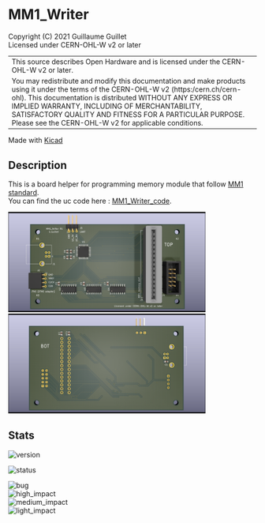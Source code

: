 # MM1_Writer

Copyright (C) 2021 Guillaume Guillet\
Licensed under CERN-OHL-W v2 or later

<table border="0px">
<tr>
<td>
This source describes Open Hardware and is licensed under the CERN-OHL-W v2 or later.
</td>
</tr>
<tr>
<td>
You may redistribute and modify this documentation and make products
using it under the terms of the CERN-OHL-W v2 (https:/cern.ch/cern-ohl).
This documentation is distributed WITHOUT ANY EXPRESS OR IMPLIED
WARRANTY, INCLUDING OF MERCHANTABILITY, SATISFACTORY QUALITY
AND FITNESS FOR A PARTICULAR PURPOSE. Please see the CERN-OHL-W v2
for applicable conditions.
</td>
</tr>
</table>

Made with [Kicad](https://kicad-pcb.org/)

## Description
This is a board helper for programming memory module that follow [MM1 standard](https://github.com/JonathSpirit/GComputer_standard).\
You can find the uc code here : [MM1_Writer_code](https://github.com/JonathSpirit/MM1_Writer_code).

<img src="images/MM1_Writer_3D_TOP.png" alt="MM1_Writer_3D_TOP_image" width="400"/> <img src="images/MM1_Writer_3D_BOT.png" alt="MM1_Writer_3D_BOT_image" width="400"/>

## Stats

![version](https://img.shields.io/badge/version-MM1_Writer_R1-blue)

![status](https://img.shields.io/badge/status-tested/stable-green)

![bug](https://img.shields.io/github/issues/JonathSpirit/MM1_Writer/bug)\
![high_impact](https://img.shields.io/github/issues/JonathSpirit/MM1_Writer/high%20impact)\
![medium_impact](https://img.shields.io/github/issues/JonathSpirit/MM1_Writer/medium%20impact)\
![light_impact](https://img.shields.io/github/issues/JonathSpirit/MM1_Writer/light%20impact)
